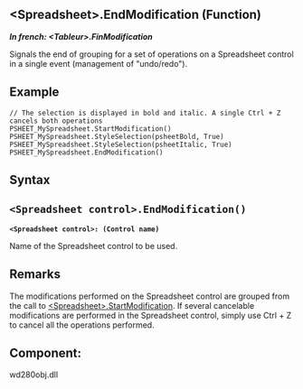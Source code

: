


## &lt;Spreadsheet&gt;.EndModification (Function)

***In french: &lt;Tableur&gt;.FinModification***



<a name="XUse"></a>
<a name="Use"></a>
<a name="description"></a>
Signals the end of grouping for a set of operations on a Spreadsheet control in a single event (management of "undo/redo").
<a name="Example1"></a>
<a name="sample_code"></a>

## Example


```wl
// The selection is displayed in bold and italic. A single Ctrl + Z cancels both operations
PSHEET_MySpreadsheet.StartModification()
PSHEET_MySpreadsheet.StyleSelection(psheetBold, True)
PSHEET_MySpreadsheet.StyleSelection(psheetItalic, True)
PSHEET_MySpreadsheet.EndModification()
```

<a name="XSYNTAX"></a>

## Syntax
<a name="SYNTAX1"></a>

`<Spreadsheet control>.EndModification()`
---

**`<Spreadsheet control>: (Control name)`**

Name of the Spreadsheet control to be used.



<a name="NOTE0"></a>
<a name="NOTE0_1"></a>

## Remarks
The modifications performed on the Spreadsheet control are grouped from the call to [&lt;Spreadsheet&gt;.StartModification](../WDLang1/1000023721.md). If several cancelable modifications are performed in the Spreadsheet control, simply use Ctrl + Z to cancel all the operations performed.

<a name="XComponent"></a>

## Component:
wd280obj.dll
